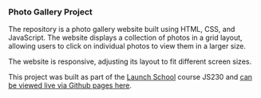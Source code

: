 ### Photo Gallery Project

The repository is a photo gallery website built using HTML, CSS, and JavaScript. The website displays a collection of photos in a grid layout, allowing users to click on individual photos to view them in a larger size.

The website is responsive, adjusting its layout to fit different screen sizes.

This project was built as part of the [Launch School](https://launchschool.com) course JS230 and [can be viewed live via Github pages here](https://westonludeke.github.io/photo_gallery/).
